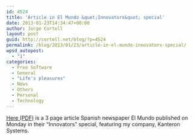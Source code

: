 ```yaml
---
id: 4524
title: 'Article in El Mundo &quot;Innovators&quot; special'
date: 2013-01-23T14:34:47+00:00
author: Jorge Cortell
layout: post
guid: http://cortell.net/blog/?p=4524
permalink: /blog/2013/01/23/article-in-el-mundo-innovators-special/
wpsd_autopost:
  - "1"
categories:
  - Free Software
  - General
  - "Life's pleasures"
  - News
  - Others
  - Personal
  - Technology
---
```

<a title="http://issuu.com/kanteron/docs/inno21ene?mode=window" href="http://issuu.com/kanteron/docs/inno21ene?mode=window" target="_blank">Here (PDF)</a> is a 3 page article Spanish newspaper El Mundo published on Monday in their &#8220;Innovators&#8221; special, featuring my company, Kanteron Systems.</p>